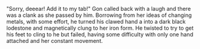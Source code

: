 "Sorry, deeear! Add it to my tab!" Gon called back with a laugh and there was a clank as she passed by him. Borrowing from her ideas of changing metals, with some effort, he turned his clawed hand a into a dark black lodestone and magnetically clung to her iron form. He twisted to try to get his feet to cling to he but failed, having some difficulty with only one hand attached and her constant movement.